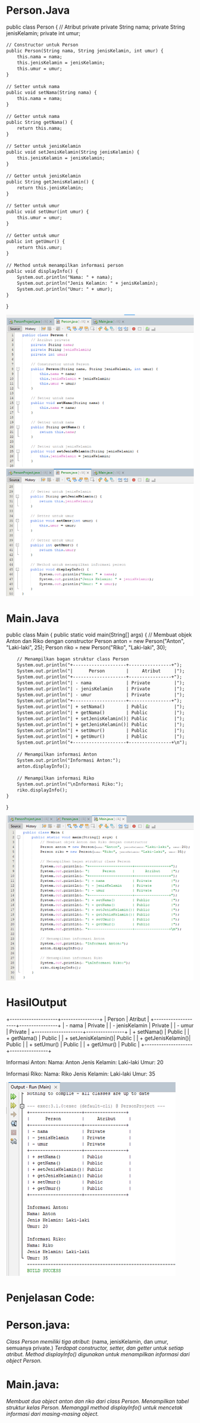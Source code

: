 # Person.Java

public class Person {
    // Atribut private
    private String nama;
    private String jenisKelamin;
    private int umur;

    // Constructor untuk Person
    public Person(String nama, String jenisKelamin, int umur) {
        this.nama = nama;
        this.jenisKelamin = jenisKelamin;
        this.umur = umur;
    }

    // Setter untuk nama
    public void setNama(String nama) {
        this.nama = nama;
    }

    // Getter untuk nama
    public String getNama() {
        return this.nama;
    }

    // Setter untuk jenisKelamin
    public void setJenisKelamin(String jenisKelamin) {
        this.jenisKelamin = jenisKelamin;
    }

    // Getter untuk jenisKelamin
    public String getJenisKelamin() {
        return this.jenisKelamin;
    }

    // Setter untuk umur
    public void setUmur(int umur) {
        this.umur = umur;
    }

    // Getter untuk umur
    public int getUmur() {
        return this.umur;
    }

    // Method untuk menampilkan informasi person
    public void displayInfo() {
        System.out.println("Nama: " + nama);
        System.out.println("Jenis Kelamin: " + jenisKelamin);
        System.out.println("Umur: " + umur);
    }
}

![](Person1Java.png)
![](Person2Java.png)

# Main.Java

public class Main {
    public static void main(String[] args) {
        // Membuat objek Anton dan Riko dengan constructor
        Person anton = new Person("Anton", "Laki-laki", 25);
        Person riko = new Person("Riko", "Laki-laki", 30);

        // Menampilkan bagan struktur class Person
        System.out.println("+--------------------+----------------+");
        System.out.println("|      Person        |     Atribut     |");
        System.out.println("+--------------------+----------------+");
        System.out.println("| - nama             | Private         |");
        System.out.println("| - jenisKelamin     | Private         |");
        System.out.println("| - umur             | Private         |");
        System.out.println("+--------------------+----------------+");
        System.out.println("| + setNama()        | Public          |");
        System.out.println("| + getNama()        | Public          |");
        System.out.println("| + setJenisKelamin()| Public          |");
        System.out.println("| + getJenisKelamin()| Public          |");
        System.out.println("| + setUmur()        | Public          |");
        System.out.println("| + getUmur()        | Public          |");
        System.out.println("+--------------------+----------------+\n");

        // Menampilkan informasi Anton
        System.out.println("Informasi Anton:");
        anton.displayInfo();

        // Menampilkan informasi Riko
        System.out.println("\nInformasi Riko:");
        riko.displayInfo();
    }
}

![](MainJava.png)

# HasilOutput

+--------------------+----------------+
|      Person        |     Atribut     |
+--------------------+----------------+
| - nama             | Private         |
| - jenisKelamin     | Private         |
| - umur             | Private         |
+--------------------+----------------+
| + setNama()        | Public          |
| + getNama()        | Public          |
| + setJenisKelamin()| Public          |
| + getJenisKelamin()| Public          |
| + setUmur()        | Public          |
| + getUmur()        | Public          |
+--------------------+----------------+

Informasi Anton:
Nama: Anton
Jenis Kelamin: Laki-laki
Umur: 20

Informasi Riko:
Nama: Riko
Jenis Kelamin: Laki-laki
Umur: 35

![](HasilOutput.png)

# Penjelasan Code:
# Person.java:
*Class Person memiliki tiga atribut:*
    (nama, jenisKelamin, dan umur, semuanya private.)
*Terdapat constructor, setter, dan getter untuk setiap atribut.*
*Method displayInfo() digunakan untuk menampilkan informasi dari object Person.*

# Main.java:
*Membuat dua object anton dan riko dari class Person.*
*Menampilkan tabel struktur kelas Person.*
*Memanggil method displayInfo() untuk mencetak informasi dari masing-masing object.*


